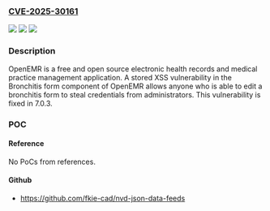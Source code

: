 ### [CVE-2025-30161](https://cve.mitre.org/cgi-bin/cvename.cgi?name=CVE-2025-30161)
![](https://img.shields.io/static/v1?label=Product&message=openemr&color=blue)
![](https://img.shields.io/static/v1?label=Version&message=%3D%20%3C%207.0.3%20&color=brighgreen)
![](https://img.shields.io/static/v1?label=Vulnerability&message=CWE-80%3A%20Improper%20Neutralization%20of%20Script-Related%20HTML%20Tags%20in%20a%20Web%20Page%20(Basic%20XSS)&color=brighgreen)

### Description

OpenEMR is a free and open source electronic health records and medical practice management application. A stored XSS vulnerability in the Bronchitis form component of OpenEMR allows anyone who is able to edit a bronchitis form to steal credentials from administrators. This vulnerability is fixed in 7.0.3.

### POC

#### Reference
No PoCs from references.

#### Github
- https://github.com/fkie-cad/nvd-json-data-feeds

